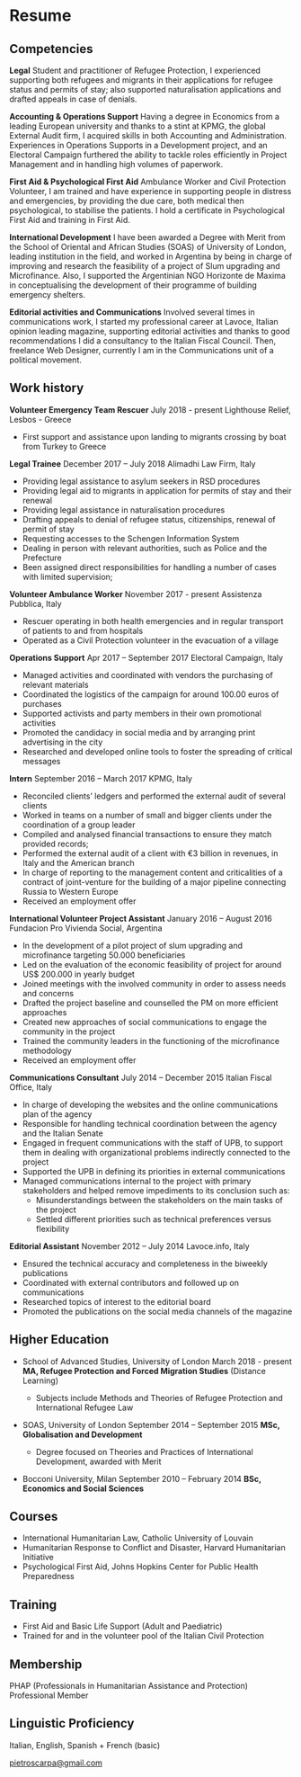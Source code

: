 # Resume
## Competencies
**Legal** 
Student and practitioner of Refugee Protection, I experienced supporting both refugees and migrants in their applications for refugee status and permits of stay; also supported naturalisation applications and drafted appeals in case of denials.

**Accounting & Operations Support**
Having a degree in Economics from a leading European university and thanks to a stint at KPMG, the global External Audit firm, I acquired skills in both Accounting and Administration. Experiences in Operations Supports in a Development project, and an Electoral Campaign furthered the ability to tackle roles efficiently in Project Management and in handling high volumes of paperwork. 

**First Aid & Psychological First Aid**
Ambulance Worker and Civil Protection Volunteer, I am trained and have experience in supporting people in distress and emergencies, by providing the due care, both medical then psychological, to stabilise the patients. I hold a certificate in Psychological First Aid and training in First Aid.

**International Development**
I have been awarded a Degree with Merit from the School of Oriental and African Studies (SOAS) of University of London, leading institution in the field, and worked in Argentina by being in charge of improving and research the feasibility of a project of Slum upgrading and Microfinance. Also, I supported the Argentinian NGO Horizonte de Maxima in conceptualising the development of their programme of building emergency shelters.

**Editorial activities and Communications**
Involved several times in communications work, I started my professional career at Lavoce, Italian opinion leading magazine, supporting editorial activities and thanks to good recommendations I did a consultancy to the Italian Fiscal Council. Then, freelance Web Designer, currently I am in the Communications unit of a political movement.

## Work history
**Volunteer Emergency Team Rescuer**	July 2018 - present
Lighthouse Relief, Lesbos - Greece
* First support and assistance upon landing to migrants crossing by boat from Turkey to Greece

**Legal Trainee**	December 2017 – July 2018
Alimadhi Law Firm, Italy
*	Providing legal assistance to asylum seekers in RSD procedures
*	Providing legal aid to migrants in application for permits of stay and their renewal
*	Providing legal assistance in naturalisation procedures
*	Drafting appeals to denial of refugee status, citizenships, renewal of permit of stay
*	Requesting accesses to the Schengen Information System
*	Dealing in person with relevant authorities, such as Police and the Prefecture
*	Been assigned direct responsibilities for handling a number of cases with limited supervision;


**Volunteer Ambulance Worker**	November 2017 - present
Assistenza Pubblica, Italy
*	Rescuer operating in both health emergencies and in regular transport of patients to and from hospitals
*	Operated as a Civil Protection volunteer in the evacuation of a village 



**Operations Support**	Apr 2017 – September 2017
Electoral Campaign, Italy
*	Managed activities and coordinated with vendors the purchasing of relevant materials
*	Coordinated the logistics of the campaign for around 100.00 euros of purchases
*	Supported activists and party members in their own promotional activities
*	Promoted the candidacy in social media and by arranging print advertising in the city
*	Researched and developed online tools to foster the spreading of critical messages
	
**Intern**	September 2016 – March 2017
KPMG, Italy
*	Reconciled clients’ ledgers and performed the external audit of several clients
*	Worked in teams on a number of small and bigger clients under the coordination of a group leader
*	Compiled and analysed financial transactions to ensure they match provided records;
*	Performed the external audit of a client with €3 billion in revenues, in Italy and the American branch
*	In charge of reporting to the management content and criticalities of a contract of joint-venture for the building of a major pipeline connecting Russia to Western Europe
*	Received an employment offer

**International Volunteer Project Assistant**	January 2016 – August 2016
Fundacion Pro Vivienda Social, Argentina
*	In the development of a pilot project of slum upgrading and microfinance targeting  50.000 beneficiaries
*	Led on the evaluation of the economic feasibility of project for around US$ 200.000 in yearly budget
*	Joined meetings with the involved community in order to assess needs and concerns
*	Drafted the project baseline and counselled the PM on more efficient approaches
*	Created new approaches of social communications to engage the community in the project
*	Trained the community leaders in the functioning of the microfinance methodology
*	Received an employment offer

**Communications Consultant**	July 2014 – December 2015
Italian Fiscal Office, Italy
*	In charge of developing the websites and the online communications plan of the agency 
*	Responsible for handling technical coordination between the agency and the Italian Senate
*	Engaged in frequent communications with the staff of UPB, to support them in dealing with organizational problems indirectly connected to the project
*	Supported the UPB in defining its priorities in external communications
*	Managed communications internal to the project with primary stakeholders and helped remove impediments to its conclusion such as: 
    *	Misunderstandings between the stakeholders on the main tasks of the project
    *	Settled different priorities such as technical preferences versus flexibility

**Editorial Assistant**	November 2012 – July 2014
Lavoce.info, Italy
*	Ensured the technical accuracy and completeness in the biweekly publications
*	Coordinated with external contributors and followed up on communications 
*	Researched topics of interest to the editorial board
*	Promoted the publications on the social media channels of the magazine

## Higher Education
* School of Advanced Studies, University of London	March 2018 - present	
**MA, Refugee Protection and Forced Migration Studies** (Distance Learning)
    *	Subjects include Methods and Theories of Refugee Protection and International Refugee Law

* SOAS, University of London	September 2014 – September 2015
**MSc, Globalisation and Development**
    *	Degree focused on Theories and Practices of International Development, awarded with Merit

* Bocconi University, Milan	September 2010 – February 2014
**BSc, Economics and Social Sciences**

## Courses
* International Humanitarian Law, Catholic University of Louvain
* Humanitarian Response to Conflict and Disaster, Harvard Humanitarian Initiative
* Psychological First Aid, Johns Hopkins Center for Public Health Preparedness

## Training
*	First Aid and Basic Life Support (Adult and Paediatric)
*	Trained for and in the volunteer pool of the Italian Civil Protection

## Membership
PHAP (Professionals in Humanitarian Assistance and Protection) Professional Member

## Linguistic Proficiency
Italian, English, Spanish + French (basic)


pietroscarpa@gmail.com
